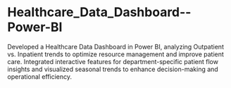 # Healthcare_Data_Dashboard--Power-BI
Developed a Healthcare Data Dashboard in Power BI, analyzing Outpatient vs. Inpatient trends to optimize resource management and improve patient care. Integrated interactive features for department-specific patient flow insights and visualized seasonal trends to enhance decision-making and operational efficiency.
